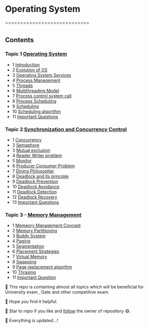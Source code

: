 # Operating System

⭐⭐⭐⭐⭐⭐⭐⭐⭐⭐⭐⭐⭐⭐⭐⭐⭐⭐⭐⭐⭐⭐⭐⭐⭐⭐⭐⭐
## Contents 
   ### Topic 1 [Operating System](https://github.com/prashantjagtap2909/OS/tree/main/Topics/Operating%20System)
   
   - 1 [Introduction](https://github.com/prashantjagtap2909/OS/blob/main/Topics/Operating%20System/01%20-%20Introduction.md)
   - 2 [Evolution of OS](https://github.com/prashantjagtap2909/OS/blob/main/Topics/Operating%20System/02%20-%20Evolution%20of%20OS.md)
   - 3 [Operating System Services](https://github.com/prashantjagtap2909/OS/blob/main/Topics/Operating%20System/03%20-%20Operating%20system%20services.md)
   - 4 [Process Management](https://github.com/prashantjagtap2909/OS/blob/main/Topics/Operating%20System/04%20-%20Process%20management.md)
   - 5 [Threads](https://github.com/prashantjagtap2909/OS/blob/main/Topics/Operating%20System/05%20-%20Threads.md)
   - 6 [Multithreading Model](https://github.com/prashantjagtap2909/OS/blob/main/Topics/Operating%20System/06%20-%20Multithreading%20model.md)
   - 7 [Process control system call](https://github.com/prashantjagtap2909/OS/blob/main/Topics/Operating%20System/07%20-%20Process%20control%20system%20call.md)
   - 8 [Process Scheduling](https://github.com/prashantjagtap2909/OS/blob/main/Topics/Operating%20System/08%20-%20Process%20scheduling.md)
   - 9 [Scheduling](https://github.com/prashantjagtap2909/OS/blob/main/Topics/Operating%20System/09%20-%20Scheduling.md)
   - 10 [Scheduling algorithm](https://github.com/prashantjagtap2909/OS/blob/main/Topics/Operating%20System/10%20-%20Scheduling%20algorithm.md)
   - 11 [Important Questions](https://github.com/prashantjagtap2909/OS/blob/main/Topics/Operating%20System/11%20-%20Imp%20questions.md)


  
  ### Topic 2 [Synchronization and Concurrency Control](https://github.com/prashantjagtap2909/OS/tree/main/Topics/Synchronization%20and%20Concurrency%20control)
  
   - 1 [Concurrency](https://github.com/prashantjagtap2909/OS/blob/main/Topics/Synchronization%20and%20Concurrency%20control/01%20-%20Concurrency.md)
   - 2 [Semaphore](https://github.com/prashantjagtap2909/OS/blob/main/Topics/Synchronization%20and%20Concurrency%20control/02%20-%20Semaphore.md)
   - 3 [Mutual exclusion](https://github.com/prashantjagtap2909/OS/blob/main/Topics/Synchronization%20and%20Concurrency%20control/03%20-%20Mutual%20Exclusion.md)
   - 4 [Reader Writer problem](https://github.com/prashantjagtap2909/OS/blob/main/Topics/Synchronization%20and%20Concurrency%20control/04%20-%20Reader%20writer%20problem.md)
   - 5 [Monitor](https://github.com/prashantjagtap2909/OS/blob/main/Topics/Synchronization%20and%20Concurrency%20control/05%20-%20Monitor.md)
   - 6 [Producer Consumer Problem](https://github.com/prashantjagtap2909/OS/blob/main/Topics/Synchronization%20and%20Concurrency%20control/06%20-%20Producer%20consumer%20problem.md)
   - 7 [Dining Philosopher](https://github.com/prashantjagtap2909/OS/blob/main/Topics/Synchronization%20and%20Concurrency%20control/07%20-%20Dining%20philosopher%20problem.md)
   - 8 [Deadlock and its principle](https://github.com/prashantjagtap2909/OS/blob/main/Topics/Synchronization%20and%20Concurrency%20control/08%20-%20Deadlock%20and%20its%20principle.md)
   - 9 [Deadlock Prevention](https://github.com/prashantjagtap2909/OS/blob/main/Topics/Synchronization%20and%20Concurrency%20control/09%20-%20Deadlock%20Prevention.md)
   - 10 [Deadlock Avoidance](https://github.com/prashantjagtap2909/OS/blob/main/Topics/Synchronization%20and%20Concurrency%20control/10%20-%20Deadlock%20Avoidance.md)
   - 11 [Deadlock Detection](https://github.com/prashantjagtap2909/OS/blob/main/Topics/Synchronization%20and%20Concurrency%20control/11%20-%20Deadlock%20Detection.md)
   - 12 [Deadlock Recovery](https://github.com/prashantjagtap2909/OS/blob/main/Topics/Synchronization%20and%20Concurrency%20control/12%20-%20Deadlock%20Recovery.md)
   - 13 [Important Questions](https://github.com/prashantjagtap2909/OS/blob/main/Topics/Synchronization%20and%20Concurrency%20control/13%20-%20Imp%20questions.md)
      
      
  ### Topic 3 - [Memory Management](https://github.com/prashantjagtap2909/OS/tree/main/Topics/Memory%20management)
  
   - 1 [Memeory Management Concept](https://github.com/prashantjagtap2909/OS/blob/main/Topics/Memory%20management/01%20-%20Memory%20management%20concept.md)
   - 2 [Memory Partitioning](https://github.com/prashantjagtap2909/OS/blob/main/Topics/Memory%20management/02%20-%20Memory%20Partitioning.md)
   - 3 [Buddy System](https://github.com/prashantjagtap2909/OS/blob/main/Topics/Memory%20management/03%20-%20Buddy%20System.md)
   - 4 [Paging](https://github.com/prashantjagtap2909/OS/blob/main/Topics/Memory%20management/04%20-%20Paging.md)
   - 5 [Segmentation](https://github.com/prashantjagtap2909/OS/blob/main/Topics/Memory%20management/05%20-%20Segmentation.md)
   - 6 [Placement Strategies](https://github.com/prashantjagtap2909/OS/blob/main/Topics/Memory%20management/06%20-%20Placement%20Strategies.md)
   - 7 [Virtual Memory](https://github.com/prashantjagtap2909/OS/blob/main/Topics/Memory%20management/07%20-%20Virtual%20Memory.md)
   - 8 [Swapping](https://github.com/prashantjagtap2909/OS/blob/main/Topics/Memory%20management/06%20-%20Placement%20Strategies.md)
   - 9 [Page replacement algorthm](https://github.com/prashantjagtap2909/OS/blob/main/Topics/Memory%20management/09%20-%20Page%20replacement%20algorithm.md)
   - 10 [Thrasing](https://github.com/prashantjagtap2909/OS/blob/main/Topics/Memory%20management/10%20-%20Thrashing.md)
   - 11 [Important Question](https://github.com/prashantjagtap2909/OS/blob/main/Topics/Memory%20management/11%20-%20Imp%20Questions.md)
      
      
 💎 This repo is containing almost all topics which will be beneficial for University exam , Gate and other competitive exam.

💎 Hope you find it helpful.

💎 Star to repo if you like and [follow](https://github.com/prashantjagtap2909) the owner of repository 😅.

💎 Everything is updated...!
